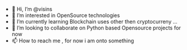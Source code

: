 - 👋 Hi, I’m @visins
- 👀 I’m interested in OpenSource technologies 
- 🌱 I’m currently learning Blockchain uses other then cryptocurreny ...
- 💞️ I’m looking to collaborate on Python based Opensource projects for now
- 📫 How to reach me , for now i am onto something 

<!---
visins/visins is a ✨ special ✨ repository because its `README.md` (this file) appears on your GitHub profile.
You can click the Preview link to take a look at your changes.
--->
